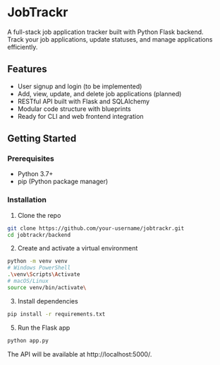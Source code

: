 # JobTrackr

A full-stack job application tracker built with Python Flask backend.  
Track your job applications, update statuses, and manage applications efficiently.

## Features

- User signup and login (to be implemented)
- Add, view, update, and delete job applications (planned)
- RESTful API built with Flask and SQLAlchemy
- Modular code structure with blueprints
- Ready for CLI and web frontend integration

## Getting Started

### Prerequisites

- Python 3.7+
- pip (Python package manager)

### Installation

1. Clone the repo

```bash 
git clone https://github.com/your-username/jobtrackr.git
cd jobtrackr/backend 
```

2. Create and activate a virtual environment
```bash
python -m venv venv
# Windows PowerShell
.\venv\Scripts\Activate
# macOS/Linux
source venv/bin/activate\
```

3. Install dependencies
```bash
pip install -r requirements.txt
```

5. Run the Flask app
```bash
python app.py
```
The API will be available at http://localhost:5000/.
